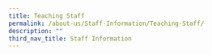 ```yaml
---
title: Teaching Staff
permalink: /about-us/Staff-Information/Teaching-Staff/
description: ""
third_nav_title: Staff Information
---
```


